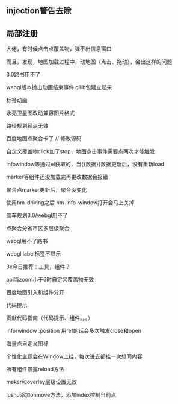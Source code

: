 <!--
 * @Description:   
 * @Author: YangJianFei
 * @Date: 2023-03-14 11:14:25
 * @LastEditTime: 2024-03-20 11:03:13
 * @LastEditors: YangJianFei
 * @FilePath: \vue-baidu-map-3x\packages\vue-baidu-map-3x\todo.md
-->
## injection警告去除
## 局部注册

大佬，有时候点击点覆盖物，弹不出信息窗口

而且，发现，地图加载过程中，动地图（点击、拖动），会出这样的问题

3.0路书用不了

webgl版本抛出动画结束事件
gllib包建立起来

标签动画

永亮卫星图改动兼容图片格式

路径规划经点无效

百度地图点聚合卡了 // 修改源码

自定义覆盖物click加了stop，地图点击事件需要点两次才能触发

infowindow等通过el获取的，当{{数据}}数据更新后，没有重新load

marker等组件还没加载完再更改数据会报错

聚合点marker更新后，聚合没变化

使用bm-driving之后 bm-info-window打开会马上关掉

驾车规划3.0/webgl用不了

点聚合分省市区多层级聚合

webgl用不了路书

webgl label标签不显示

3x今日推荐：工具，组件？

api当zoom小于6时自定义覆盖物无效

百度地图引入和组件分开

代码提示

贡献代码指南（代码提示、组件。。。）

inforwindow :position 用ref的话会多次触发close和open

海量点自定义图标

个性化主题会在Window上挂，每次进去都挂一次想同内容

所有组件暴露reload方法

maker和overlay层级设置无效

lushu添加onmove方法，添加index控制当前点